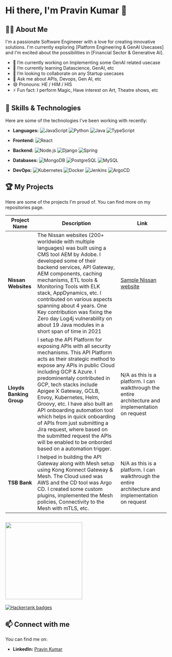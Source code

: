 # Hi there, I'm Pravin Kumar 👋

## 👨‍💻 About Me
I'm a passionate Software Engineeer with a love for creating innovative solutions. I'm currently exploring [Platform Engineering & GenAI Usecases] and I'm excited about the possibilities in [Financial Sector & Generative AI].

- 🔭 I’m currently working on Implementing some GenAI related usecase
- 🌱 I’m currently learning Datascience, GenAI, etc
- 👯 I’m looking to collaborate on any Startup usecases
- 💬 Ask me about APIs, Devops, Gen AI, etc
- 😄 Pronouns: HE / HIM / HIS
- ⚡ Fun fact: I perform Magic, Have interest on Art, Theatre shows, etc

## 🚀 Skills & Technologies

Here are some of the technologies I've been working with recently:

- **Languages:**
  ![JavaScript](https://img.shields.io/badge/JavaScript-F7DF1E?style=for-the-badge&logo=javascript&logoColor=black)
  ![Python](https://img.shields.io/badge/Python-3776AB?style=for-the-badge&logo=python&logoColor=white)
  ![Java](https://img.shields.io/badge/Java-ED8B00?style=for-the-badge&logo=java&logoColor=white)
  ![TypeScript](https://img.shields.io/badge/TypeScript-007ACC?style=for-the-badge&logo=typescript&logoColor=white)

- **Frontend:**
  ![React](https://img.shields.io/badge/React-20232A?style=for-the-badge&logo=react&logoColor=61DAFB)

- **Backend:**
  ![Node.js](https://img.shields.io/badge/Node.js-339933?style=for-the-badge&logo=nodedotjs&logoColor=white)
  ![Django](https://img.shields.io/badge/Django-092E20?style=for-the-badge&logo=django&logoColor=white)
  ![Spring](https://img.shields.io/badge/Spring-6DB33F?style=for-the-badge&logo=spring&logoColor=white)

- **Databases:**
  ![MongoDB](https://img.shields.io/badge/MongoDB-4EA94B?style=for-the-badge&logo=mongodb&logoColor=white)
  ![PostgreSQL](https://img.shields.io/badge/PostgreSQL-316192?style=for-the-badge&logo=postgresql&logoColor=white)
  ![MySQL](https://img.shields.io/badge/MySQL-005C84?style=for-the-badge&logo=mysql&logoColor=white)

- **DevOps:**
  ![Kubernetes](https://img.shields.io/badge/Kubernetes-326CE5?style=for-the-badge&logo=kubernetes&logoColor=white)
  ![Docker](https://img.shields.io/badge/Docker-2496ED?style=for-the-badge&logo=docker&logoColor=white)
  ![Jenkins](https://img.shields.io/badge/Jenkins-D24939?style=for-the-badge&logo=jenkins&logoColor=white)
  ![ArgoCD](https://img.shields.io/badge/ArgoCD-EF7B4D?style=for-the-badge&logo=argo&logoColor=white)

## 🏆 My Projects

Here are some of the projects I'm proud of. You can find more on my repositories page.

| Project Name | Description | Link |
|--------------|-------------|------|
| **Nissan Websites** | The Nissan websites (200+ worldwide with multiple languages) was built using a CMS tool AEM by Adobe. I developed some of their backend services, API Gateway, AEM components, caching mechanisms, ETL tools & Monitoring Tools with ELK stack, AppDynamics, etc. I contributed on various aspects spanning about 4 years. One Key contribution was fixing the Zero day Log4j vulnerability on about 19 Java modules in a short span of time in 2021 | [Sample Nissan website](https://www.nissan.co.uk/) |
| **Lloyds Banking Group** | I setup the API Platform for exposing APIs with all security mechanisms. This API Platform acts as their strategic method to expose any APIs in public Cloud including GCP & Azure. I predominentaly contributed in GCP, tech stacks include Apigee X Gateway, GCLB, Envoy, Kubernetes, Helm, Groovy, etc. I have also built an API onboarding automation tool which helps in quick onboarding of APIs from just submitting a Jira request, where based on the submitted request the APIs will be enabled to be onborded based on a automation trigger. | N/A as this is a platform. I can walkthrough the entire architecture and implementation on request |
| **TSB Bank** | I helped in building the API Gateway along with Mesh setup using Kong Konnect Gateway & Mesh. The Cloud used was AWS and the CD tool was Argo CD. I created some custom plugins, implemented the Mesh policies, Connectivity to the Mesh with mTLS, etc. | N/A as this is a platform. I can walkthrough the entire architecture and implementation on request |

<!--## 📊 GitHub Stats

![GPravin19's GitHub stats](https://github-readme-stats.vercel.app/api?username=GPravin19&show_icons=true&theme=radical)
[![Top Langs](https://github-readme-stats.vercel.app/api/top-langs/?username=GPravin19&layout=compact&theme=radical)](https://github.com/anuraghazra/github-readme-stats) -->


## <a href="https://www.hackerrank.com/GPravinKumar"> <img src="https://hrcdn.net/hrc/_next/static/next_assets/brand/logo-light.svg" width="240"/></a>

[![Hackerrank badges](https://hackerrank-badges.vercel.app/GPravinKumar)](https://www.hackerrank.com/profile/GPravinKumar)


## 📫 Connect with me

You can find me on:

- **LinkedIn:** [Pravin Kumar](https://www.linkedin.com/in/g-pravin-kumar/)
